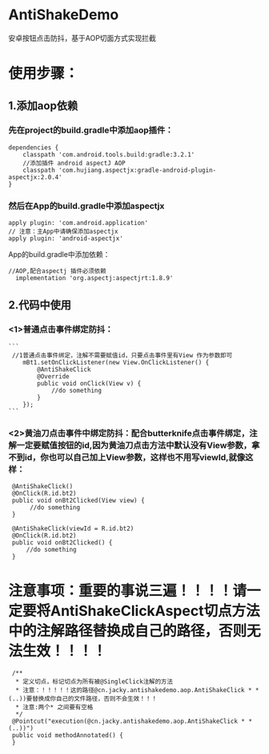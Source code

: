 # AntiShakeDemo
安卓按钮点击防抖，基于AOP切面方式实现拦截

# 使用步骤：
## 1.添加aop依赖
  ### 先在project的build.gradle中添加aop插件：
  
  ```
  dependencies {
      classpath 'com.android.tools.build:gradle:3.2.1'
      //添加插件 android aspectJ AOP
      classpath 'com.hujiang.aspectjx:gradle-android-plugin-aspectjx:2.0.4'
  }
  ```
    
 ### 然后在App的build.gradle中添加aspectjx
 
  ```
  apply plugin: 'com.android.application'
  // 注意：主App中请确保添加aspectjx
  apply plugin: 'android-aspectjx'
  ```
  App的build.gradle中添加依赖：
  ```
  //AOP,配合aspectj 插件必须依赖
    implementation 'org.aspectj:aspectjrt:1.8.9'
  ```
  
  ## 2.代码中使用
  
  ### <1>普通点击事件绑定防抖：
    ```
     //1普通点击事件绑定，注解不需要赋值id，只要点击事件里有View 作为参数即可
        mBt1.setOnClickListener(new View.OnClickListener() {
            @AntiShakeClick
            @Override
            public void onClick(View v) {
                //do something
            }
        });
    ```
   ### <2>黄油刀点击事件中绑定防抖：配合butterknife点击事件绑定，注解一定要赋值按钮的id,因为黄油刀点击方法中默认没有View参数，拿不到id，你也可以自己加上View参数，这样也不用写viewId,就像这样：
     @AntiShakeClick()
     @OnClick(R.id.bt2) 
     public void onBt2Clicked(View view) {
          //do something
     }
   ```
    @AntiShakeClick(viewId = R.id.bt2)
    @OnClick(R.id.bt2)
    public void onBt2Clicked() {
        //do something
    }
   ```
   
   # 注意事项：重要的事说三遍！！！！请一定要将AntiShakeClickAspect切点方法中的注解路径替换成自己的路径，否则无法生效！！！！
   ```
    /**
     * 定义切点，标记切点为所有被@SingleClick注解的方法
     * 注意：！！！！！这的路径@cn.jacky.antishakedemo.aop.AntiShakeClick * *(..))要替换成你自己的文件路径，否则不会生效！！！
     * 注意:两个* 之间要有空格
     */
    @Pointcut("execution(@cn.jacky.antishakedemo.aop.AntiShakeClick * *(..))")
    public void methodAnnotated() {
    }
   ```
